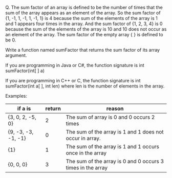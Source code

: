 Q. The sum factor of an array is defined to be the number of times that the sum of the array appears as an element of the array. So the sum factor of {1, -1, 1, -1, 1, -1, 1} is 4 because the sum of the elements of the array is 1 and 1 appears four times in the array. And the sum factor of 
{1, 2, 3, 4} is 0 because the sum of the elements of the array is 10 and 10 does not occur as an element of the array. The sum factor of the empty array { } is defined to be 0.

Write a function named sumFactor that returns the sum factor of its array argument.

If you are programming in Java or C#, the function signature is
	int sumFactor(int[ ] a)

If you are programming in C++ or C, the function signature is
	int sumFactor(int a[ ], int len)  where len is the number of elements in the array.

Examples:


if a is | return | reason
---|---|---
{3, 0, 2, -5, 0} | 2 | The sum of array is 0 and 0 occurs 2 times
{9, -3, -3, -1, -1} | 0 | The sum of the array is 1 and 1 does not occur in array.
{1} | 1 | The sum of the array is 1 and 1 occurs once in the array
{0, 0, 0} | 3 | The sum of the array is 0 and 0 occurs 3 times in the array
